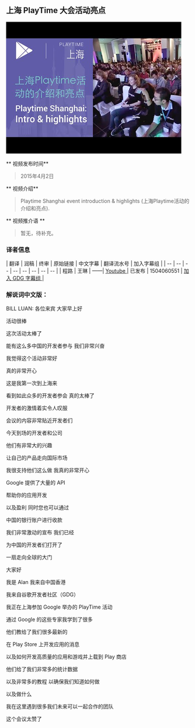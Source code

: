 ## 上海 PlayTime 大会活动亮点

![video_screenshot](images/r86-P_HOyac.jpg)  

** 视频发布时间**
 
> 2015年4月2日

** 视频介绍**

>  Playtime Shanghai event introduction & highlights (上海Playtime活动的介绍和亮点).

** 视频推介语 **

>  暂无，待补充。


### 译者信息

| 翻译 | 润稿 | 终审 | 原始链接 | 中文字幕 |  翻译流水号  |  加入字幕组  |
| -- | -- | -- | -- | -- |  -- | -- | -- |
| 程路 | 王琳 | ——| [ Youtube ]( https://www.youtube.com/watch?v=r86-P_HOyac )  |  已发布  | 1504060551 | [ 加入 GDG 字幕组 ]( http://www.gfansub.com/join_translator )  |


### 解说词中文版：

BILL LUAN: 各位来宾  大家早上好

活动很棒

这次活动太棒了

能有这么多中国的开发者参与  我们非常兴奋

我觉得这个活动非常好

真的非常开心

这是我第一次到上海来

看到如此众多的开发者参会  真的太棒了

开发者的激情着实令人叹服

会议的内容非常贴近开发者们

今天到场的开发者和公司

他们有非常大的兴趣

让自己的产品走向国际市场

我很支持他们这么做  我真的非常开心

Google 提供了大量的 API 

帮助你的应用开发

以及盈利  同时您也可以通过

中国的银行账户进行收款

我们非常激动的宣布  我们已经

为中国的开发者们打开了

一扇走向全球的大门

大家好

我是 Alan  我来自中国香港

我来自谷歌开发者社区（GDG）

我正在上海参加 Google 举办的 PlayTime 活动

通过 Google 的这些专家我学到了很多

他们教给了我们很多最新的

在 Play Store 上开发应用的消息

以及如何开发高质量的应用和游戏并上载到 Play 商店

他们给了我们非常多的统计数据

以及非常多的教程  以确保我们知道如何做

以及做什么

我在这里遇到很多我们未来可以一起合作的团队

这个会议太赞了

